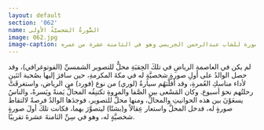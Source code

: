 ```yaml
---
layout: default
section: '062'
name: الصُّورةُ الشخصيَّةُ الأولى
image: 062.jpg
image-caption: أول صورة للشاب عبدالرحمن الجريسي وهو في الثامنة عشرة من عمره
---
```



لم يكن في العاصمةِ الرياضِ في تلكَ الحِقبَةِ محلٌّ للتصوير الشمسيِّ (الفوتوغرافي)، وقد حصل الوالدُ على أولِ صورةٍ شخصيَّةٍ له في مكةَ المكرمةِ، حين سافرَ إليها بصُحبة اثنَينِ لأداء مناسكِ العُمرةِ، وقد أقلَّتهُم سيارةُ (لوري) من نوع (فورد) من الرياض، واستغرقَتْ رحلتُهم نحوَ أسبوع. وكان المَسْعى بين الصَّفا والمروةِ تكتنِفُه المحالُّ يَمنةً ويَسرةً، والناسُ يسعَوْنَ بين هذه الحوانيتِ والمحالِّ، ومنها محلٌّ للتصوير، فوجدَها الوالدُ فرصةً لالتقاط صورةٍ له، فدخل المحلَّ واستعار عِقالاً و(بشتًا) ليتصوَّرَ بهما، فكانت تلكَ أولَ صورةٍ شخصيَّةٍ له، وهو في سِنِّ الثامنةَ عشرةَ تقريبًا.
